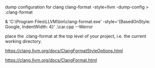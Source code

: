dump configuration for clang
clang-format -style=llvm -dump-config > .clang-format

 & 'C:\Program Files\LLVM\bin\clang-format.exe' -style='{BasedOnStyle: Google, IndentWidth: 4}' .\car.cpp --Werror

place the .clang-format at the top level of your project, i.e. the current working directory. 

 https://clang.llvm.org/docs/ClangFormatStyleOptions.html

 https://clang.llvm.org/docs/ClangFormat.html